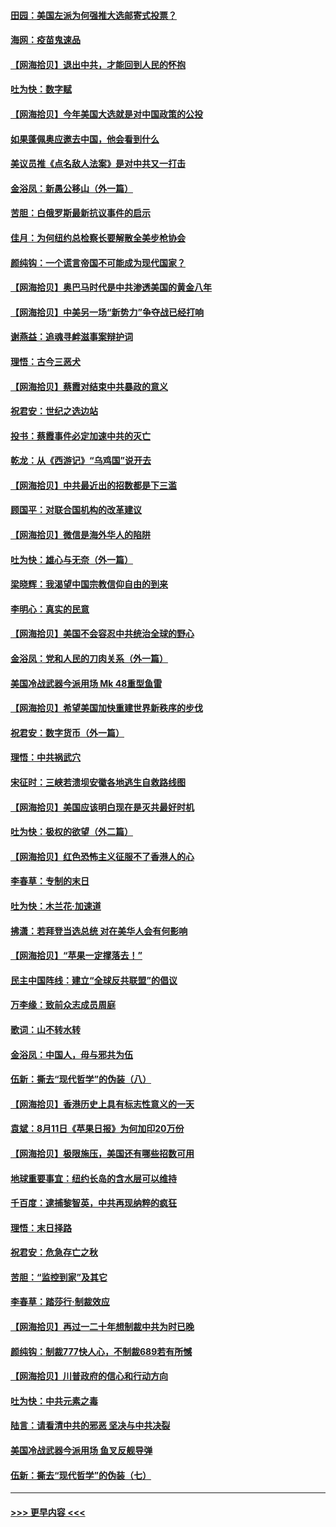 #### [田园：美国左派为何强推大选邮寄式投票？](../pages/nsc993/n12352963.md?t=08251451) 
#### [海网：疫苗鬼速品](../pages/nsc993/n12354438.md?t=08251451) 
#### [【网海拾贝】退出中共，才能回到人民的怀抱](../pages/nsc993/n12352634.md?t=08251451) 
#### [吐为快：数字赋](../pages/nsc993/n12352317.md?t=08251451) 
#### [【网海拾贝】今年美国大选就是对中国政策的公投](../pages/nsc993/n12350973.md?t=08251451) 
#### [如果蓬佩奥应邀去中国，他会看到什么](../pages/nsc993/n12350945.md?t=08251451) 
#### [美议员推《点名敌人法案》是对中共又一打击](../pages/nsc993/n12350765.md?t=08251451) 
#### [金浴凤：新愚公移山（外一篇）](../pages/nsc993/n12350253.md?t=08251451) 
#### [苦胆：白俄罗斯最新抗议事件的启示](../pages/nsc993/n12349989.md?t=08251451) 
#### [佳月：为何纽约总检察长要解散全美步枪协会](../pages/nsc993/n12349939.md?t=08251451) 
#### [颜纯钩：一个谎言帝国不可能成为现代国家？](../pages/nsc993/n12349898.md?t=08251451) 
#### [【网海拾贝】奥巴马时代是中共渗透美国的黄金八年](../pages/nsc993/n12349284.md?t=08251451) 
#### [【网海拾贝】中美另一场“新势力”争夺战已经打响](../pages/nsc993/n12346998.md?t=08251451) 
#### [谢燕益：追魂寻衅滋事案辩护词](../pages/nsc993/n12346892.md?t=08251451) 
#### [理悟：古今三恶犬](../pages/nsc993/n12345190.md?t=08251451) 
#### [【网海拾贝】蔡霞对结束中共暴政的意义](../pages/nsc993/n12344263.md?t=08251451) 
#### [祝君安：世纪之选边站](../pages/nsc993/n12342382.md?t=08251451) 
#### [投书：蔡霞事件必定加速中共的灭亡](../pages/nsc993/n12341881.md?t=08251451) 
#### [乾龙：从《西游记》“乌鸡国”说开去](../pages/nsc993/n12341690.md?t=08251451) 
#### [【网海拾贝】中共最近出的招数都是下三滥](../pages/nsc993/n12341593.md?t=08251451) 
#### [顾国平：对联合国机构的改革建议](../pages/nsc993/n12339928.md?t=08251451) 
#### [【网海拾贝】微信是海外华人的陷阱](../pages/nsc993/n12338868.md?t=08251451) 
#### [吐为快：雄心与无奈（外一篇）](../pages/nsc993/n12338132.md?t=08251451) 
#### [梁晓辉：我渴望中国宗教信仰自由的到来](../pages/nsc993/n12336657.md?t=08251451) 
#### [李明心：真实的民意](../pages/nsc993/n12336089.md?t=08251451) 
#### [【网海拾贝】美国不会容忍中共统治全球的野心](../pages/nsc993/n12336063.md?t=08251451) 
#### [金浴凤：党和人民的刀肉关系（外一篇）](../pages/nsc993/n12335834.md?t=08251451) 
#### [美国冷战武器今派用场 Mk 48重型鱼雷](../pages/nsc993/n12335354.md?t=08251451) 
#### [【网海拾贝】希望美国加快重建世界新秩序的步伐](../pages/nsc993/n12334224.md?t=08251451) 
#### [祝君安：数字货币（外一篇）](../pages/nsc993/n12334186.md?t=08251451) 
#### [理悟：中共祸武穴](../pages/nsc993/n12333962.md?t=08251451) 
#### [宋征时：三峡若溃坝安徽各地逃生自救路线图](../pages/nsc993/n12332450.md?t=08251451) 
#### [【网海拾贝】美国应该明白现在是灭共最好时机](../pages/nsc993/n12332313.md?t=08251451) 
#### [吐为快：极权的欲望（外二篇）](../pages/nsc993/n12332089.md?t=08251451) 
#### [【网海拾贝】红色恐怖主义征服不了香港人的心](../pages/nsc993/n12329296.md?t=08251451) 
#### [李春草：专制的末日](../pages/nsc993/n12329079.md?t=08251451) 
#### [吐为快：木兰花‧加速道](../pages/nsc993/n12327366.md?t=08251451) 
#### [拂潇：若拜登当选总统 对在美华人会有何影响](../pages/nsc993/n12295996.md?t=08251451) 
#### [【网海拾贝】“苹果一定撑落去！”](../pages/nsc993/n12326784.md?t=08251451) 
#### [民主中国阵线：建立“全球反共联盟”的倡议](../pages/nsc993/n12324177.md?t=08251451) 
#### [万李缘：致前众志成员周庭](../pages/nsc993/n12324635.md?t=08251451) 
#### [歌词：山不转水转](../pages/nsc993/n12324599.md?t=08251451) 
#### [金浴凤：中国人，毋与邪共为伍](../pages/nsc993/n12324257.md?t=08251451) 
#### [伍新：撕去“现代哲学”的伪装（八）](../pages/nsc993/n12324188.md?t=08251451) 
#### [【网海拾贝】香港历史上具有标志性意义的一天](../pages/nsc993/n12324021.md?t=08251451) 
#### [袁斌：8月11日《苹果日报》为何加印20万份](../pages/nsc993/n12323955.md?t=08251451) 
#### [【网海拾贝】极限施压，美国还有哪些招数可用](../pages/nsc993/n12322512.md?t=08251451) 
#### [地球重要事宜：纽约长岛的含水层可以维持](../pages/nsc993/n12321844.md?t=08251451) 
#### [千百度：逮捕黎智英，中共再现纳粹的疯狂](../pages/nsc993/n12321777.md?t=08251451) 
#### [理悟：末日择路](../pages/nsc993/n12320812.md?t=08251451) 
#### [祝君安：危急存亡之秋](../pages/nsc993/n12320795.md?t=08251451) 
#### [苦胆：“监控到家”及其它](../pages/nsc993/n12320751.md?t=08251451) 
#### [李春草：踏莎行·制裁效应](../pages/nsc993/n12318290.md?t=08251451) 
#### [【网海拾贝】再过一二十年想制裁中共为时已晚](../pages/nsc993/n12318195.md?t=08251451) 
#### [颜纯钩：制裁777快人心，不制裁689若有所憾](../pages/nsc993/n12316912.md?t=08251451) 
#### [【网海拾贝】川普政府的信心和行动方向](../pages/nsc993/n12316673.md?t=08251451) 
#### [吐为快：中共元素之毒](../pages/nsc993/n12316547.md?t=08251451) 
#### [陆言：请看清中共的邪恶 坚决与中共决裂](../pages/nsc993/n12315784.md?t=08251451) 
#### [美国冷战武器今派用场 鱼叉反舰导弹](../pages/nsc993/n12316258.md?t=08251451) 
#### [伍新：撕去“现代哲学”的伪装（七）](../pages/nsc993/n12315846.md?t=08251451) 

----
#### [ >>> 更早内容 <<< ](../indexes/nsc993-earlier.md)
